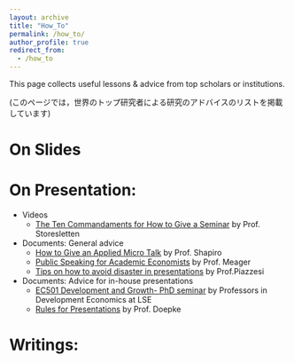 ```yaml
---
layout: archive
title: "How_To"
permalink: /how_to/
author_profile: true
redirect_from:
  - /how_to
---
```


This page collects useful lessons & advice from top scholars or institutions. 

(このページでは，世界のトップ研究者による研究のアドバイスのリストを掲載しています)


On Slides
======

On Presentation:
======
* Videos
  * [The Ten Commandaments for How to Give a Seminar](https://youtu.be/ZKdsYrbSBIM) by Prof. Storesletten
* Documents: General advice
  * [How to Give an Applied Micro Talk](files/how_to/Shapiro_Presenting.pdf) by Prof. Shapiro
  * [Public Speaking for Academic Economists](files/how_to/public_speaking_for_academic_economists.pdf) by Prof. Meager
  * [Tips on how to avoid disaster in presentations](files/how_to/avoid_disaster_piazzesi.pdf) by Prof.Piazzesi
* Documents: Advice for in-house presentations
  * [EC501 Development and Growth- PhD seminar](files/how_to/LSE_PresentationGuidelines.pdf) by Professors in Development Economics at LSE
  * [Rules for Presentations](files/how_to/NWU_PresentationGuidelines.pdf) by Prof. Doepke

Writings:
======



